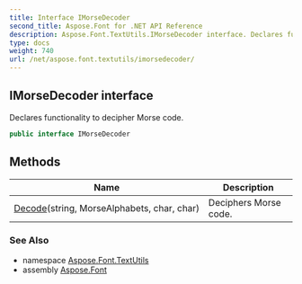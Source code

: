 ```yaml
---
title: Interface IMorseDecoder
second_title: Aspose.Font for .NET API Reference
description: Aspose.Font.TextUtils.IMorseDecoder interface. Declares functionality to decipher Morse code
type: docs
weight: 740
url: /net/aspose.font.textutils/imorsedecoder/
---
```

## IMorseDecoder interface

Declares functionality to decipher Morse code.

```csharp
public interface IMorseDecoder
```

## Methods

| Name | Description |
| --- | --- |
| [Decode](../../aspose.font.textutils/imorsedecoder/decode/)(string, MorseAlphabets, char, char) | Deciphers Morse code. |

### See Also

* namespace [Aspose.Font.TextUtils](../../aspose.font.textutils/)
* assembly [Aspose.Font](../../)



